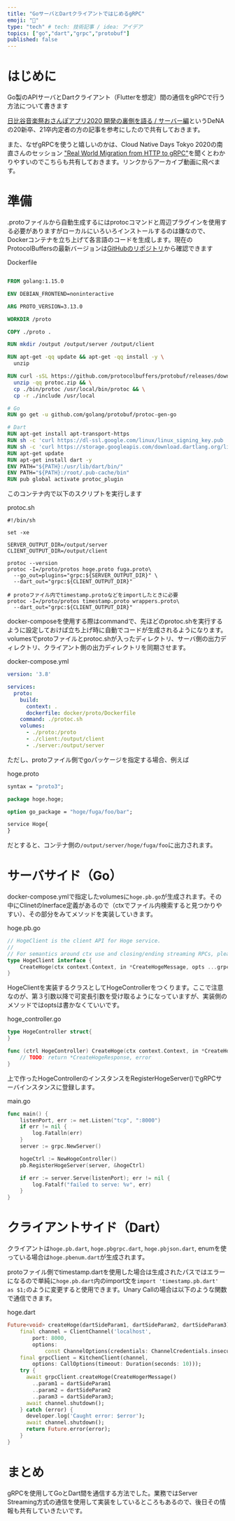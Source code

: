 ```yaml
---
title: "GoサーバとDartクライアントではじめるgRPC"
emoji: "🐙"
type: "tech" # tech: 技術記事 / idea: アイデア
topics: ["go","dart","grpc","protobuf"]
published: false
---
```


# はじめに
Go製のAPIサーバとDartクライアント（Flutterを想定）間の通信をgRPCで行う方法について書きます

[日比谷音楽祭おさんぽアプリ2020 開発の裏側を語る / サーバー編](https://engineer.dena.com/posts/2020.06/2020-hibiya-festival-server/)というDeNAの20新卒、21卒内定者の方の記事を参考にしたので共有しておきます。

また、なぜgRPCを使うと嬉しいのかは、Cloud Native Days Tokyo 2020の南 直さんのセッション ["Real World Migration from HTTP to gRPC"](https://event.cloudnativedays.jp/cndt2020/talks/14)を聞くとわかりやすいのでこちらも共有しておきます。リンクからアーカイブ動画に飛べます。

# 準備
.protoファイルから自動生成するにはprotocコマンドと周辺プラグインを使用する必要がありますがローカルにいろいろインストールするのは嫌なので、Dockerコンテナを立ち上げて各言語のコードを生成します。現在のProtocolBuffersの最新バージョンは[GitHubのリポジトリ](https://github.com/protocolbuffers/protobuf/releases)から確認できます

Dockerfile
```dockerfile

FROM golang:1.15.0

ENV DEBIAN_FRONTEND=noninteractive

ARG PROTO_VERSION=3.13.0

WORKDIR /proto

COPY ./proto .

RUN mkdir /output /output/server /output/client

RUN apt-get -qq update && apt-get -qq install -y \
  unzip

RUN curl -sSL https://github.com/protocolbuffers/protobuf/releases/download/v${PROTO_VERSION}/protoc-${PROTO_VERSION}-linux-x86_64.zip -o protoc.zip && \
  unzip -qq protoc.zip && \
  cp ./bin/protoc /usr/local/bin/protoc && \
  cp -r ./include /usr/local

# Go
RUN go get -u github.com/golang/protobuf/protoc-gen-go

# Dart
RUN apt-get install apt-transport-https
RUN sh -c 'curl https://dl-ssl.google.com/linux/linux_signing_key.pub | apt-key add -'
RUN sh -c 'curl https://storage.googleapis.com/download.dartlang.org/linux/debian/dart_stable.list > /etc/apt/sources.list.d/dart_stable.list'
RUN apt-get update
RUN apt-get install dart -y
ENV PATH="${PATH}:/usr/lib/dart/bin/"
ENV PATH="${PATH}:/root/.pub-cache/bin"
RUN pub global activate protoc_plugin
```

このコンテナ内で以下のスクリプトを実行します

protoc.sh
```shell
#!/bin/sh

set -xe

SERVER_OUTPUT_DIR=/output/server
CLIENT_OUTPUT_DIR=/output/client

protoc --version
protoc -I=/proto/protos hoge.proto fuga.proto\
  --go_out=plugins="grpc:${SERVER_OUTPUT_DIR}" \
  --dart_out="grpc:${CLIENT_OUTPUT_DIR}"

# protoファイル内でtimestamp.protoなどをimportしたときに必要
protoc -I=/proto/protos timestamp.proto wrappers.proto\
  --dart_out="grpc:${CLIENT_OUTPUT_DIR}"

```

docker-composeを使用する際はcommandで、先ほどのprotoc.shを実行するように設定しておけば立ち上げ時に自動でコードが生成されるようになります。volumesでprotoファイルとprotoc.shが入ったディレクトリ、サーバ側の出力ディレクトリ、クライアント側の出力ディレクトリを同期させます。

docker-compose.yml
```yaml
version: '3.8'

services:
  proto:
    build:
      context: .
      dockerfile: docker/proto/Dockerfile
    command: ./protoc.sh
    volumes:
      - ./proto:/proto
      - ./client:/output/client
      - ./server:/output/server
```

ただし、protoファイル側でgoパッケージを指定する場合、例えば

hoge.proto
```proto
syntax = "proto3";

package hoge.hoge;

option go_package = "hoge/fuga/foo/bar";

service Hoge{
}

```
だとすると、コンテナ側の```/output/server/hoge/fuga/foo```に出力されます。

# サーバサイド（Go）
docker-compose.ymlで指定したvolumesに```hoge.pb.go```が生成されます。その中にClinetのInerface定義があるので（ctxでファイル内検索すると見つかりやすい）、その部分をみてメソッドを実装していきます。

hoge.pb.go
```go
// HogeClient is the client API for Hoge service.
//
// For semantics around ctx use and closing/ending streaming RPCs, please refer to https://godoc.org/google.golang.org/grpc#ClientConn.NewStream.
type HogeClient interface {
	CreateHoge(ctx context.Context, in *CreateHogeMessage, opts ...grpc.CallOption) (*CreateHogeResponse, error)
}
```

HogeClientを実装するクラスとしてHogeControllerをつくります。ここで注意なのが、第３引数以降で可変長引数を受け取るようになっていますが、実装側のメソッドではoptsは書かなくていいです。

hoge_controller.go
```go
type HogeController struct{
}

func (ctrl HogeController) CreateHoge(ctx context.Context, in *CreateHogeMessage) (*CreateHogeResponse, error){
	// TODO: return *CreateHogeResponse, error
}
```

上で作ったHogeControllerのインスタンスをRegisterHogeServer()でgRPCサーバインスタンスに登録します。

main.go
```go
func main() {
	listenPort, err := net.Listen("tcp", ":8000")
	if err != nil {
		log.Fatalln(err)
	}
	server := grpc.NewServer()

	hogeCtrl := NewHogeController()
	pb.RegisterHogeServer(server, &hogeCtrl)

	if err := server.Serve(listenPort); err != nil {
		log.Fatalf("failed to serve: %v", err)
	}
}
```

# クライアントサイド（Dart）
クライアントは```hoge.pb.dart```, ```hoge.pbgrpc.dart```, ```hoge.pbjson.dart```, enumを使っている場合は```hoge.pbenum.dart```が生成されます。

protoファイル側でtimestamp.dartを使用した場合は生成されたパスではエラーになるので単純に```hoge.pb.dart```内のimport文を```import 'timestamp.pb.dart' as $1;```のように変更すると使用できます。Unary Callの場合は以下のような関数で通信できます。

hoge.dart
```dart
Future<void> createHoge(dartSideParam1, dartSideParam2, dartSideParam3) async {
    final channel = ClientChannel('localhost',
        port: 8000,
        options:
            const ChannelOptions(credentials: ChannelCredentials.insecure()));
    final grpcClient = KitchenClient(channel,
        options: CallOptions(timeout: Duration(seconds: 10)));
    try {
      await grpcClient.createHoge(CreateHogerMessage()
        ..param1 = dartSideParam1
        ..param2 = dartSideParam2
        ..param3 = dartSideParam3;
      await channel.shutdown();
    } catch (error) {
      developer.log('Caught error: $error');
      await channel.shutdown();
      return Future.error(error);
    }
}

```

# まとめ
gRPCを使用してGoとDart間を通信する方法でした。業務ではServer Streaming方式の通信を使用して実装をしているところもあるので、後日その情報も共有していきたいです。

